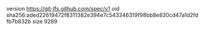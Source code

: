 version https://git-lfs.github.com/spec/v1
oid sha256:aded22619472f8311382e394e7c543346319f98bb8e830cd47a1d2fdfb7b832b
size 9289
